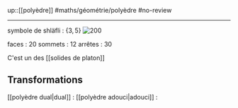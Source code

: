 up::[[polyèdre]]
#maths/géométrie/polyèdre #no-review 

----
symbole de shläfli : $\{3, 5\}$
![200](https://www.techno-science.net/illustration/Definition/inconnu/i/Icosahedron.gif)

faces : 20
sommets : 12
arrêtes : 30

C'est un des [[solides de platon]]

## Transformations
[[polyèdre dual|dual]] : 
[[polyèdre adouci|adouci]] :
